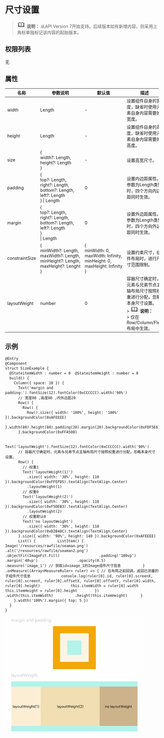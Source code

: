 # 尺寸设置

> ![icon-note.gif](public_sys-resources/icon-note.gif) **说明：**
> 从API Version 7开始支持。后续版本如有新增内容，则采用上角标单独标记该内容的起始版本。


## 权限列表

无


## 属性


| 名称 | 参数说明 | 默认值 | 描述 |
| -------- | -------- | -------- | -------- |
| width | Length | - | 设置组件自身的宽度，缺省时使用元素自身内容需要的宽度。 |
| height | Length | - | 设置组件自身的高度，缺省时使用元素自身内容需要的高度。 |
| size | {<br/>width?:&nbsp;Length,<br/>height?:&nbsp;Length<br/>} | - | 设置高宽尺寸。 |
| padding | {<br/>top?:&nbsp;Length,<br/>right?:&nbsp;Length,<br/>bottom?:&nbsp;Length,<br/>left?:&nbsp;Length<br/>}&nbsp;\|&nbsp;Length | 0 | 设置内边距属性。<br/>参数为Length类型时，四个方向内边距同时生效。 |
| margin | {<br/>top?:&nbsp;Length,<br/>right?:&nbsp;Length,<br/>bottom?:&nbsp;Length,<br/>left?:&nbsp;Length<br/>}<br/>\|&nbsp;Length | 0 | 设置外边距属性。<br/>参数为Length类型时，四个方向外边距同时生效。 |
| constraintSize | {<br/>minWidth?:&nbsp;Length,<br/>maxWidth?:&nbsp;Length,<br/>minHeight?:&nbsp;Length,<br/>maxHeight?:&nbsp;Lenght<br/>} | {<br/>minWidth:&nbsp;0,<br/>maxWidth:&nbsp;Infinity,<br/>minHeight:&nbsp;0,<br/>maxHeight:&nbsp;Infinity<br/>} | 设置约束尺寸，组件布局时，进行尺寸范围限制。 |
| layoutWeight | number | 0 | 容器尺寸确定时，元素与兄弟节点主轴布局尺寸按照权重进行分配，忽略本身尺寸设置。<br/>>&nbsp;![icon-note.gif](public_sys-resources/icon-note.gif)&nbsp;**说明：**<br/>>&nbsp;仅在Row/Column/Flex布局中生效。 |


## 示例

```
@Entry
@Component
struct SizeExample {
  @StateitemWidth : number = 0  @StateitemHeight : number = 0
  build() {
    Column({ space: 10 }) {
      Text('margin and padding:').fontSize(12).fontColor(0xCCCCCC).width('90%')
      // 宽度80 ,高度80 ,内外边距20
      Row() {
        Row() {
          Row().size({ width: '100%', height: '100%' }).backgroundColor(0xAFEEEE)
        }.width(80).height(80).padding(20).margin(20).backgroundColor(0xFDF5E6)
      }.backgroundColor(0xFFA500)

      Text('layoutWeight').fontSize(12).fontColor(0xCCCCCC).width('90%')
      // 容器尺寸确定时，元素与兄弟节点主轴布局尺寸按照权重进行分配，忽略本身尺寸设置。
      Row() {
        // 权重1
        Text('layoutWeight(1)')
          .size({ width: '30%', height: 110 }).backgroundColor(0xFFEFD5).textAlign(TextAlign.Center)
          .layoutWeight(1)
        // 权重0
        Text('layoutWeight(2)')
          .size({ width: '30%', height: 110 }).backgroundColor(0xF5DEB3).textAlign(TextAlign.Center)
          .layoutWeight(2)
        // 权重默认0
        Text('no layoutWeight')
          .size({ width: '30%', height: 110 }).backgroundColor(0xD2B48C).textAlign(TextAlign.Center)
      }.size({ width: '90%', height: 140 }).backgroundColor(0xAFEEEE)
      List() {          ListItem() {              Image('/resources/rawfile/seaman.png')                  .alt('/resources/rawfile/seaman2.png')                  .objectFit(ImageFit.Fill)                  .padding('100vp')                  .margin('40vp')                  .opacity(0.5)                  .measure('image_1') // 获取id=image_1的Image组件尺寸信息          }          .onMeasure((Array<MeasureRuler> ruler) => { // 在布局之前回调，返回已测量的子组件尺寸信息              console.log(ruler[0].id, ruler[0].screenX, ruler[0].screenY, ruler[0].offsetX, ruler[0].offsetY, ruler[0].width, ruler[0].height)              this.itemWidth = ruler[0].width          this.itemHeight = ruler[0].height        })          .width(this.itemWidth)          .height(this.itemHeight)      }
    }.width('100%').margin({ top: 5 })
  }
}
```

![zh-cn_image_0000001174264384](figures/zh-cn_image_0000001174264384.gif)
